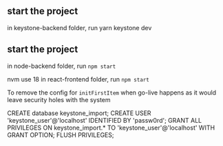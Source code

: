## start the project
in keystone-backend folder, run yarn keystone dev

## start the project
in node-backend folder, run `npm start`

nvm use 18
in react-frontend folder, run `npm start`


To remove the config for `initFirstItem` when go-live happens as it would leave security holes with the system


CREATE database keystone_import;
CREATE USER 'keystone_user'@'localhost' IDENTIFIED BY 'passw0rd';
GRANT ALL PRIVILEGES ON keystone_import.* TO 'keystone_user'@'localhost'  WITH GRANT OPTION;
FLUSH PRIVILEGES;
